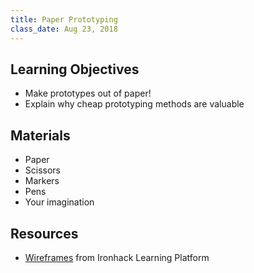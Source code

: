 ```yaml
---
title: Paper Prototyping
class_date: Aug 23, 2018
---
```


Learning Objectives
-------------------

- Make prototypes out of paper!
- Explain why cheap prototyping methods are valuable


Materials
---------

- Paper
- Scissors
- Markers
- Pens
- Your imagination


Resources
---------

- [Wireframes](http://learn.ironhack.com/#/learning_unit/5043) from Ironhack Learning Platform
